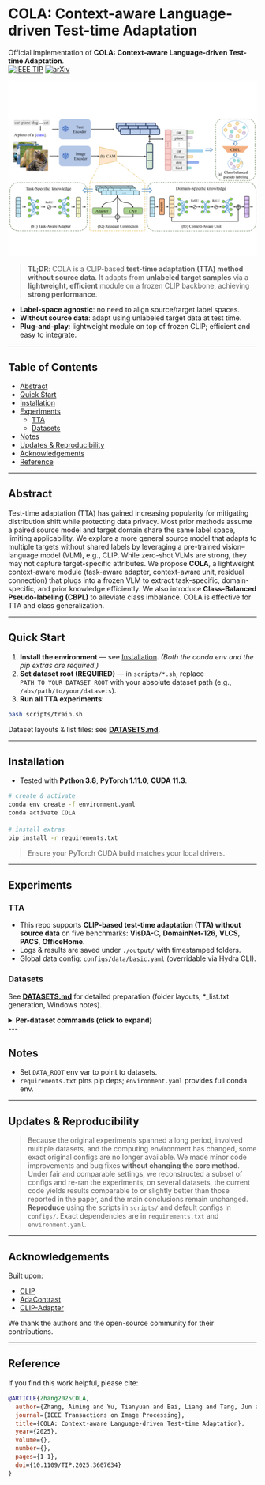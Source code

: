 # COLA: Context-aware Language-driven Test-time Adaptation<!-- omit in toc -->

Official implementation of **COLA: Context-aware Language-driven Test-time Adaptation**.  
[![IEEE TIP](https://img.shields.io/badge/Paper-IEEE%20TIP-009689.svg)](https://ieeexplore.ieee.org/document/11174099) [![arXiv](https://img.shields.io/badge/Paper-arXiv-b31b1b.svg)](https://arxiv.org/abs/2509.17598)

![Overview](media/overview.png)

> **TL;DR**: COLA is a CLIP-based **test-time adaptation (TTA) method without source data**. It adapts from **unlabeled target samples** via a **lightweight, efficient** module on a frozen CLIP backbone, achieving **strong performance**.

- **Label-space agnostic**: no need to align source/target label spaces.
- **Without source data**: adapt using unlabeled target data at test time.
- **Plug-and-play**: lightweight module on top of frozen CLIP; efficient and easy to integrate.


---

## Table of Contents <!-- omit in toc -->
- [Abstract](#abstract)
- [Quick Start](#quick-start)
- [Installation](#installation)
- [Experiments](#experiments)
  - [TTA](#tta)
  - [Datasets](#datasets)
- [Notes](#notes)
- [Updates \& Reproducibility](#updates--reproducibility)
- [Acknowledgements](#acknowledgements)
- [Reference](#reference)

---

## Abstract
Test-time adaptation (TTA) has gained increasing popularity for mitigating distribution shift while protecting data privacy. Most prior methods assume a paired source model and target domain share the same label space, limiting applicability. We explore a more general source model that adapts to multiple targets without shared labels by leveraging a pre-trained vision–language model (VLM), e.g., CLIP. While zero-shot VLMs are strong, they may not capture target-specific attributes. We propose **COLA**, a lightweight context-aware module (task-aware adapter, context-aware unit, residual connection) that plugs into a frozen VLM to extract task-specific, domain-specific, and prior knowledge efficiently. We also introduce **Class-Balanced Pseudo-labeling (CBPL)** to alleviate class imbalance. COLA is effective for TTA and class generalization.

---

## Quick Start

1) **Install the environment** — see [Installation](#installation). *(Both the conda env and the pip extras are required.)*  
2) **Set dataset root (REQUIRED)** — in `scripts/*.sh`, replace `PATH_TO_YOUR_DATASET_ROOT` with your absolute dataset path (e.g., `/abs/path/to/your/datasets`).  
3) **Run all TTA experiments**:
```bash
bash scripts/train.sh

```
Dataset layouts & list files: see **[DATASETS.md](./DATASETS.md)**.

---

## Installation
- Tested with **Python 3.8**, **PyTorch 1.11.0**, **CUDA 11.3**.  

```bash
# create & activate
conda env create -f environment.yaml
conda activate COLA

# install extras
pip install -r requirements.txt

```
> Ensure your PyTorch CUDA build matches your local drivers.

---

## Experiments

### TTA
- This repo supports **CLIP-based test-time adaptation (TTA) without source data** on five benchmarks: **VisDA-C**, **DomainNet-126**, **VLCS**, **PACS**, **OfficeHome**.
- Logs & results are saved under `./output/` with timestamped folders.
- Global data config: `configs/data/basic.yaml` (overridable via Hydra CLI).


### Datasets

See **[DATASETS.md](./DATASETS.md)** for detailed preparation (folder layouts, *_list.txt generation, Windows notes).

<details>
<summary><b>Per-dataset commands (click to expand)</b></summary>

**VisDA-C**
```bash
bash scripts/train_VISDA-C_target.sh            # ViT-B/16
```

**DomainNet-126**

```bash
bash scripts/train_domainnet-126_target.sh
```

**VLCS**
```bash
bash scripts/train_VLCS_target.sh               # ViT-B/16
bash scripts/train_VLCS_target_RN101.sh         # RN101
```

**PACS**
```bash
bash scripts/train_PACS_target.sh
```

**OfficeHome**
```bash
bash scripts/train_OfficeHome_target.sh
```
</details>
---

## Notes

- Set `DATA_ROOT` env var to point to datasets.
- `requirements.txt` pins pip deps; `environment.yaml` provides full conda env.


---

## Updates & Reproducibility
> Because the original experiments spanned a long period, involved multiple datasets, and the computing environment has changed, some exact original configs are no longer available. We made minor code improvements and bug fixes **without changing the core method**. Under fair and comparable settings, we reconstructed a subset of configs and re-ran the experiments; on several datasets, the current code yields results comparable to or slightly better than those reported in the paper, and the main conclusions remain unchanged.  
> **Reproduce** using the scripts in `scripts/` and default configs in `configs/`. Exact dependencies are in `requirements.txt` and `environment.yaml`.  


---

## Acknowledgements
Built upon:
- [CLIP](https://github.com/openai/CLIP)
- [AdaContrast](https://github.com/DianCh/AdaContrast)
- [CLIP-Adapter](https://github.com/CLIP-Adapter/CLIP-Adapter)

We thank the authors and the open-source community for their contributions.

---

## Reference
If you find this work helpful, please cite:
```bibtex
@ARTICLE{Zhang2025COLA,
  author={Zhang, Aiming and Yu, Tianyuan and Bai, Liang and Tang, Jun and Guo, Yanming and Ruan, Yirun and Zhou, Yun and Lu, Zhihe},
  journal={IEEE Transactions on Image Processing},
  title={COLA: Context-aware Language-driven Test-time Adaptation},
  year={2025},
  volume={},
  number={},
  pages={1-1},
  doi={10.1109/TIP.2025.3607634}
}
```
